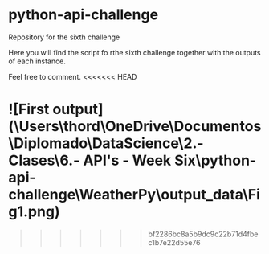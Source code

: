 # python-api-challenge
Repository for the sixth challenge

Here you will find the script fo rthe sixth challenge together with the outputs of each instance.

Feel free to comment.
<<<<<<< HEAD

![First output](\Users\thord\OneDrive\Documentos\Diplomado\DataScience\2.- Clases\6.- API's - Week Six\python-api-challenge\WeatherPy\output_data\Fig1.png)
=======
>>>>>>> bf2286bc8a5b9dc9c22b71d4fbec1b7e22d55e76
